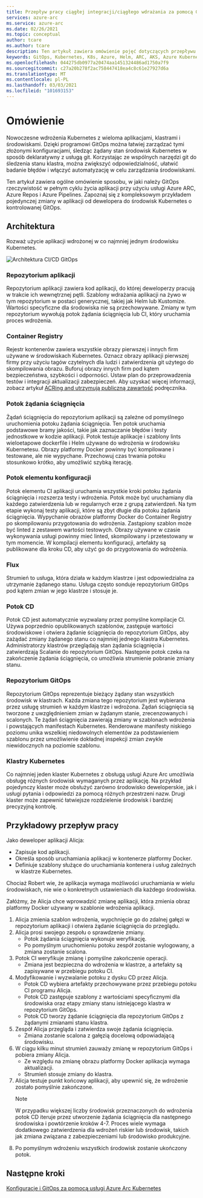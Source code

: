 ```yaml
---
title: Przepływ pracy ciągłej integracji/ciągłego wdrażania za pomocą GitOps — usługa Azure Arc Kubernetes
services: azure-arc
ms.service: azure-arc
ms.date: 02/26/2021
ms.topic: conceptual
author: tcare
ms.author: tcare
description: Ten artykuł zawiera omówienie pojęć dotyczących przepływu pracy ciągłej integracji/ciągłego wdrażania przy użyciu GitOps
keywords: GitOps, Kubernetes, K8s, Azure, Helm, ARC, AKS, Azure Kubernetes Service, Containers, CI, CD, Azure DevOps
ms.openlocfilehash: 044275db0977a20474aa1451324486ad1750a7f9
ms.sourcegitcommit: c27a20b278f2ac758447418ea4c8c61e27927d6a
ms.translationtype: MT
ms.contentlocale: pl-PL
ms.lasthandoff: 03/03/2021
ms.locfileid: "101693153"
---
```

# <a name="overview"></a>Omówienie

Nowoczesne wdrożenia Kubernetes z wieloma aplikacjami, klastrami i środowiskami. Dzięki programowi GitOps można łatwiej zarządzać tymi złożonymi konfiguracjami, śledząc żądany stan środowisk Kubernetes w sposób deklaratywny z usługą git. Korzystając ze wspólnych narzędzi git do śledzenia stanu klastra, można zwiększyć odpowiedzialność, ułatwić badanie błędów i włączyć automatyzację w celu zarządzania środowiskami.

Ten artykuł zawiera ogólne omówienie sposobu, w jaki należy GitOps rzeczywistość w pełnym cyklu życia aplikacji przy użyciu usługi Azure ARC, Azure Repos i Azure Pipelines. Zapoznaj się z kompleksowym przykładem pojedynczej zmiany w aplikacji od dewelopera do środowisk Kubernetes o kontrolowanej GitOps.

## <a name="architecture"></a>Architektura

Rozważ użycie aplikacji wdrożonej w co najmniej jednym środowisku Kubernetes.

![Architektura CI/CD GitOps](./media/gitops-arch.png)
### <a name="application-repo"></a>Repozytorium aplikacji
Repozytorium aplikacji zawiera kod aplikacji, do której deweloperzy pracują w trakcie ich wewnętrznej pętli. Szablony wdrażania aplikacji na żywo w tym repozytorium w postaci generycznej, takiej jak Helm lub Kustomize. Wartości specyficzne dla środowiska nie są przechowywane. Zmiany w tym repozytorium wywołują potok żądania ściągnięcia lub CI, który uruchamia proces wdrożenia.
### <a name="container-registry"></a>Container Registry
Rejestr kontenerów zawiera wszystkie obrazy pierwszej i innych firm używane w środowiskach Kubernetes. Oznacz obrazy aplikacji pierwszej firmy przy użyciu tagów czytelnych dla ludzi i zatwierdzenia git użytego do skompilowania obrazu. Buforuj obrazy innych firm pod kątem bezpieczeństwa, szybkości i odporności. Ustaw plan do przeprowadzenia testów i integracji aktualizacji zabezpieczeń. Aby uzyskać więcej informacji, zobacz artykuł [ACRing and utrzymują publiczną zawartość](https://docs.microsoft.com/azure/container-registry/tasks-consume-public-content) podręcznika.
### <a name="pr-pipeline"></a>Potok żądania ściągnięcia
Żądań ściągnięcia do repozytorium aplikacji są zależne od pomyślnego uruchomienia potoku żądania ściągnięcia. Ten potok uruchamia podstawowe bramy jakości, takie jak zaznaczanie błędów i testy jednostkowe w kodzie aplikacji. Potok testuje aplikacje i szablony lints wieloetapowe dockerfile i Helm używane do wdrożenia w środowisku Kubernetesu. Obrazy platformy Docker powinny być kompilowane i testowane, ale nie wypychane. Przechowuj czas trwania potoku stosunkowo krótko, aby umożliwić szybką iterację.
### <a name="ci-pipeline"></a>Potok elementu konfiguracji
Potok elementu CI aplikacji uruchamia wszystkie kroki potoku żądania ściągnięcia i rozszerza testy i wdrożenia. Potok może być uruchamiany dla każdego zatwierdzenia lub w regularnych erze z grupą zatwierdzeń. Na tym etapie wykonaj testy aplikacji, które są zbyt długie dla potoku żądania ściągnięcia. Wypychanie obrazów platformy Docker do Container Registry po skompilowaniu przygotowania do wdrożenia. Zastąpiony szablon może być linted z zestawem wartości testowych. Obrazy używane w czasie wykonywania usługi powinny mieć linted, skompilowany i przetestowany w tym momencie. W kompilacji elementu konfiguracji, artefakty są publikowane dla kroku CD, aby użyć go do przygotowania do wdrożenia.
### <a name="flux"></a>Flux
Strumień to usługa, która działa w każdym klastrze i jest odpowiedzialna za utrzymanie żądanego stanu. Usługa często sonduje repozytorium GitOps pod kątem zmian w jego klastrze i stosuje je.
### <a name="cd-pipeline"></a>Potok CD
Potok CD jest automatycznie wyzwalany przez pomyślne kompilacje CI. Używa poprzednio opublikowanych szablonów, zastępuje wartości środowiskowe i otwiera żądanie ściągnięcia do repozytorium GitOps, aby zażądać zmiany żądanego stanu co najmniej jednego klastra Kubernetes. Administratorzy klastrów przeglądają stan żądania ściągnięcia i zatwierdzają Scalanie do repozytorium GitOps. Następnie potok czeka na zakończenie żądania ściągnięcia, co umożliwia strumienie pobranie zmiany stanu.
### <a name="gitops-repo"></a>Repozytorium GitOps
Repozytorium GitOps reprezentuje bieżący żądany stan wszystkich środowisk w klastrach. Każda zmiana tego repozytorium jest wybierana przez usługę strumień w każdym klastrze i wdrożona. Żądań ściągnięcia są tworzone z uwzględnieniem zmian w żądanym stanie, zrecenzowanych i scalonych. Te żądań ściągnięcia zawierają zmiany w szablonach wdrożenia i powstających manifestach Kubernetes. Renderowane manifesty niskiego poziomu unika wszelkiej niedowolnych elementów za podstawieniem szablonu przez umożliwienie dokładnej inspekcji zmian zwykle niewidocznych na poziomie szablonu.
### <a name="kubernetes-clusters"></a>Klastry Kubernetes
Co najmniej jeden klaster Kubernetes z obsługą usługi Azure Arc umożliwia obsługę różnych środowisk wymaganych przez aplikację. Na przykład pojedynczy klaster może obsłużyć zarówno środowisko deweloperskie, jak i usługi pytania i odpowiedzi za pomocą różnych przestrzeni nazw. Drugi klaster może zapewnić łatwiejsze rozdzielenie środowisk i bardziej precyzyjną kontrolę.
## <a name="example-workflow"></a>Przykładowy przepływ pracy
Jako deweloper aplikacji Alicja:
* Zapisuje kod aplikacji.
* Określa sposób uruchamiania aplikacji w kontenerze platformy Docker.
* Definiuje szablony służące do uruchamiania kontenera i usług zależnych w klastrze Kubernetes.

Chociaż Robert wie, że aplikacja wymaga możliwości uruchamiania w wielu środowiskach, nie wie o konkretnych ustawieniach dla każdego środowiska.

Załóżmy, że Alicja chce wprowadzić zmianę aplikacji, która zmienia obraz platformy Docker używany w szablonie wdrożenia aplikacji.

1. Alicja zmienia szablon wdrożenia, wypchnięcie go do zdalnej gałęzi w repozytorium aplikacji i otwiera żądanie ściągnięcia do przeglądu.
2. Alicja prosi swojego zespołu o sprawdzenie zmiany.
    * Potok żądania ściągnięcia wykonuje weryfikację.
    * Po pomyślnym uruchomieniu potoku zespół zostanie wylogowany, a zmiana zostanie scalona.
3. Potok CI weryfikuje zmianę i pomyślne zakończenie operacji.
    * Zmiana jest bezpieczna do wdrożenia w klastrze, a artefakty są zapisywane w przebiegu potoku CI.
4. Modyfikowanie i wyzwalanie potoku z dysku CD przez Alicja.
    * Potok CD wybiera artefakty przechowywane przez przebiegu potoku CI programu Alicja.
    * Potok CD zastępuje szablony z wartościami specyficznymi dla środowiska oraz etapy zmiany stanu istniejącego klastra w repozytorium GitOps.
    * Potok CD tworzy żądanie ściągnięcia dla repozytorium GitOps z żądanymi zmianami stanu klastra.
5. Zespół Alicja przegląda i zatwierdza swoje żądania ściągnięcia.
    * Zmiana zostanie scalona z gałęzią docelową odpowiadającą środowisku.
6. W ciągu kilku minut strumień zauważy zmianę w repozytorium GitOps i pobiera zmiany Alicja.
    * Ze względu na zmianę obrazu platformy Docker aplikacja wymaga aktualizacji.
    * Strumień stosuje zmiany do klastra.
7. Alicja testuje punkt końcowy aplikacji, aby upewnić się, że wdrożenie zostało pomyślnie zakończone.
   > [!NOTE]
   > W przypadku większej liczby środowisk przeznaczonych do wdrożenia potok CD iteruje przez utworzenie żądania ściągnięcia dla następnego środowiska i powtórzenie kroków 4-7. Proces wiele wymaga dodatkowego zatwierdzenia dla wdrożeń riskier lub środowisk, takich jak zmiana związana z zabezpieczeniami lub środowisko produkcyjne.
8.  Po pomyślnym wdrożeniu wszystkich środowisk zostanie ukończony potok.

## <a name="next-steps"></a>Następne kroki
[Konfiguracje i GitOps za pomocą usługi Azure Arc Kubernetes](./conceptual-configurations.md)
